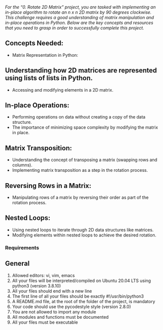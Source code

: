 *For the “0. Rotate 2D Matrix” project, you are tasked with implementing an in-place algorithm to rotate an n x n 2D matrix by 90 degrees clockwise. This challenge requires a good understanding of matrix manipulation and in-place operations in Python. Below are the key concepts and resources that you need to grasp in order to successfully complete this project.*

## Concepts Needed:
* Matrix Representation in Python:

## Understanding how 2D matrices are represented using lists of lists in Python.
* Accessing and modifying elements in a 2D matrix.
## In-place Operations:

* Performing operations on data without creating a copy of the data structure.
* The importance of minimizing space complexity by modifying the matrix in place.
## Matrix Transposition:

* Understanding the concept of transposing a matrix (swapping rows and columns).
* Implementing matrix transposition as a step in the rotation process.
## Reversing Rows in a Matrix:

* Manipulating rows of a matrix by reversing their order as part of the rotation process.
## Nested Loops:

* Using nested loops to iterate through 2D data structures like matrices.
* Modifying elements within nested loops to achieve the desired rotation.

### Requirements
## General
1. Allowed editors: vi, vim, emacs
2. All your files will be interpreted/compiled on Ubuntu 20.04 LTS using python3 (version 3.8.10)
3. All your files should end with a new line
4. The first line of all your files should be exactly #!/usr/bin/python3
5. A README.md file, at the root of the folder of the project, is mandatory
6. Your code should use the pycodestyle style (version 2.8.0)
7. You are not allowed to import any module
8. All modules and functions must be documented
9. All your files must be executable